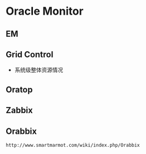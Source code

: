 # Oracle Monitor

## EM

## Grid Control

- 系统级整体资源情况

## Oratop

## Zabbix

## Orabbix

```html
http://www.smartmarmot.com/wiki/index.php/Orabbix
```

